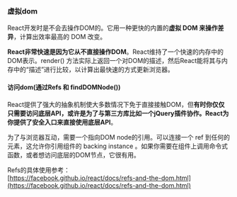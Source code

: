 ### 虚拟dom

React开发时是不会去操作DOM的。它用一种更快的内置的**虚拟 DOM 来操作差异**，计算出效率最高的 DOM 改变。

**React非常快速是因为它从不直接操作DOM**。React维持了一个快速的内存中的DOM表示。render\(\) 方法实际上返回一个对DOM的描述，然后React能将其与内存中的“描述”进行比较，以计算出最快速的方式更新浏览器。

#### 访问dom\(通过Refs 和 findDOMNode\(\)\)

React提供了强大的抽象机制使大多数情况下免于直接接触DOM，但**有时你仅仅只需要访问底层API，或许是为了与第三方库比如一个jQuery插件协作。React为你提供了安全入口来直接使用底层API**。

为了与浏览器互动，需要一个指向DOM node的引用。可以连接一个 ref 到任何的元素，这允许你引用组件的 backing instance 。如果你需要在组件上调用命令式函数，或者想访问底层的DOM节点，它很有用。

Refs的具体使用参考：  
[https://facebook.github.io/react/docs/refs-and-the-dom.html](https://facebook.github.io/react/docs/refs-and-the-dom.html)

